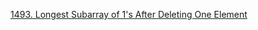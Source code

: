 [1493. Longest Subarray of 1's After Deleting One Element](https://leetcode.com/problems/longest-subarray-of-1s-after-deleting-one-element/description)
